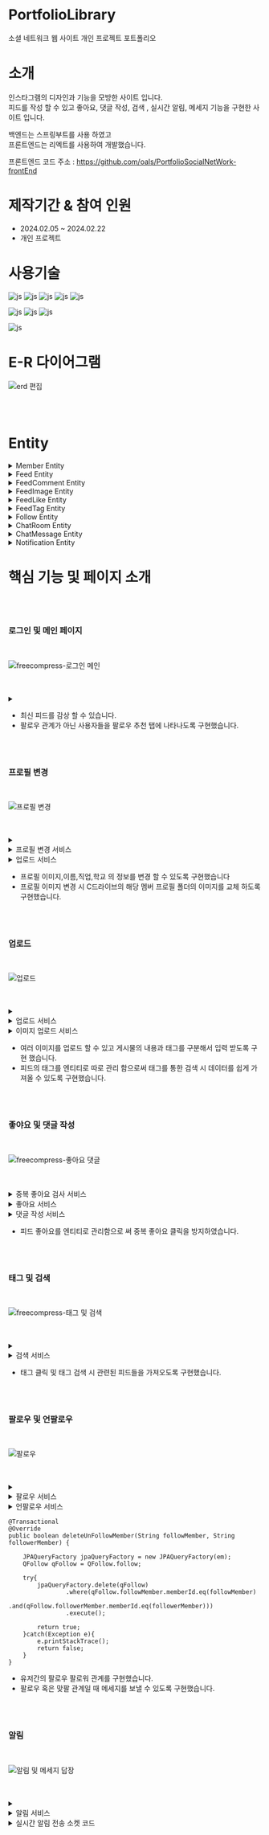 
# PortfolioLibrary
소셜 네트워크 웹 사이트 개인 프로젝트 포트폴리오

# 소개
인스타그램의 디자인과 기능을 모방한 사이트 입니다. <br>
피드를 작성 할 수 있고 좋아요, 댓글 작성, 검색 , 실시간 알림, 메세지 기능을 구현한 사이트 입니다.

백엔드는 스프링부트를 사용 하였고 <br>
프론트엔드는 리엑트를 사용하여 개발했습니다.

프론트엔드 코드 주소 : https://github.com/oals/PortfolioSocialNetWork-frontEnd


# 제작기간 & 참여 인원
<UL>
  <LI>2024.02.05 ~ 2024.02.22</LI>
  <LI>개인 프로젝트</LI>
</UL>


# 사용기술
![js](https://img.shields.io/badge/SpringBoot-6DB33F?style=for-the-badge&logo=SpringBoot&logoColor=white)
![js](https://img.shields.io/badge/Java-FF0000?style=for-the-badge&logo=Java&logoColor=white)
![js](https://img.shields.io/badge/IntelliJ-004088?style=for-the-badge&logo=IntelliJ&logoColor=white)
![js](https://img.shields.io/badge/MariaDB-003545?style=for-the-badge&logo=MariaDB&logoColor=white)
![js](https://img.shields.io/badge/security-6DB33F?style=for-the-badge&logo=security&logoColor=white)

![js](https://img.shields.io/badge/jquery-0769AD?style=for-the-badge&logo=jquery&logoColor=white)
![js](https://img.shields.io/badge/bootstrap-7952B3?style=for-the-badge&logo=bootstrap&logoColor=white)
![js](https://img.shields.io/badge/JavaScript-F7DF1E?style=for-the-badge&logo=JavaScript&logoColor=white)

![js](https://img.shields.io/badge/React-0769AD?style=for-the-badge&logo=React&logoColor=white)


# E-R 다이어그램

![erd 편집](https://github.com/oals/PortfolioSocialNetWork-backEnd/assets/136543676/b4cfe8ed-cc24-40ff-baf6-abe7a57b2b43)


<br>
<br>

# Entity

<details> 
 <summary> Member Entity 
 
 </summary> 



    @Entity
    @Getter
    @Setter
    @Builder
    @AllArgsConstructor
    @NoArgsConstructor
    public class Member {

    @Id
    private String memberId;

    private String memberPswd;
    private String memberEmail;
    private String memberName;
    private String memberPhone;
    private String memberAddress;
    private String memberDate;

    private String memberJobTitle;
    private String memberSchoolName;

    private String memberProfileImage;
    private String createDate;

    @Enumerated(EnumType.STRING)
    private Role role;


    public static Member createMember(MemberDTO memberDTO){
        Member member = new Member();
        member.setMemberId(memberDTO.getMemberId());
        member.setMemberName(memberDTO.getMemberName());
        member.setMemberEmail(memberDTO.getMemberEmail());
        member.setMemberPhone(memberDTO.getMemberPhone());
        member.setMemberDate(memberDTO.getMemberDate());
        member.setMemberAddress(memberDTO.getMemberAddress());
        member.setMemberJobTitle(memberDTO.getMemberJobTitle());
        member.setMemberSchoolName(memberDTO.getMemberSchoolName());
        member.setMemberProfileImage("c:/SocialNetwork/normalProfileImage.jpg");
        member.setCreateDate(LocalDateTime.now().toString());
        member.setRole(Role.USER); //일반 유저 디폴트값 5등급

        // 암호화
        member.setMemberPswd(memberDTO.getMemberPswd());

        return member;
    }

    }

 
</details>


<details>
 <summary> Feed Entity
 
 </summary> 



    @Entity
    @Getter
    @Builder
    @AllArgsConstructor
    @NoArgsConstructor
    public class Feed {


    @Id
    @GeneratedValue(strategy = GenerationType.IDENTITY)
    private Long feedId;

    private String feedContent;

    private String feedDate;

    private String feedThumnailImage;

    @OneToMany(mappedBy = "feed")
    private List<FeedComment> feedCommentList = new ArrayList<>();

    @OneToMany(mappedBy = "feed")
    private List<FeedImage> feedImageList = new ArrayList<>();


    @OneToMany(mappedBy = "feed")
    private List<FeedTag> feedTagList = new ArrayList<>();



    @OneToMany(mappedBy = "feed")
    private List<FeedLike> feedLikeList = new ArrayList<>();

    @ManyToOne(fetch = FetchType.LAZY)
    @JoinColumn(name="member_id")
    private Member member;



    }



 
</details>


<details>
 <summary> FeedComment Entity
 
 </summary> 




    @Entity
    @Getter
    @Builder
    @AllArgsConstructor
    @NoArgsConstructor
    public class FeedComment {

    @Id
    @GeneratedValue(strategy = GenerationType.IDENTITY)
    private Long feedCommentId;

    private String feedCommentContent;

    private String feedCommentDate;

    private Long feedCommentParent; //부모 댓글 번호
    
    @ManyToOne(fetch = FetchType.LAZY)
    @JoinColumn(name="feed_id")
    private Feed feed; //피드

    @ManyToOne(fetch = FetchType.LAZY)
    @JoinColumn(name="member_id")
    private Member member; //댓글 작성자


    }

 
 
</details>


<details>
 <summary> FeedImage Entity
 
 </summary> 



    @Entity
    @Getter
    @Builder
    @AllArgsConstructor
    @NoArgsConstructor
    public class FeedImage {

    @Id
    @GeneratedValue(strategy = GenerationType.IDENTITY)
    private Long feedImageNo;

    private String feedImage;

    @ManyToOne(fetch = FetchType.LAZY)
    @JoinColumn(name="feed_id")
    private Feed feed;


    }


 
</details>


<details>
 <summary> FeedLike Entity
 
 </summary> 



    @Entity
    @Getter
    @Builder
    @AllArgsConstructor
    @NoArgsConstructor
    public class FeedLike {

    @Id
    @GeneratedValue(strategy = GenerationType.IDENTITY)
    private Long feedLikeId;



    @ManyToOne(fetch = FetchType.LAZY)
    @JoinColumn(name="feed_id")
    private Feed feed;

    @ManyToOne(fetch = FetchType.LAZY)
    @JoinColumn(name="member_id")
    private Member member;


    }


 
</details>


<details>
 <summary> FeedTag Entity
 
 </summary> 




    @Entity
    @Getter
    @Builder
    @AllArgsConstructor
    @NoArgsConstructor
    public class FeedTag {

    @Id
    @GeneratedValue(strategy = GenerationType.IDENTITY)
    private Long feedTagId;

    private String feedTagName;


    @ManyToOne(fetch = FetchType.LAZY)
    @JoinColumn(name="feed_id")
    private Feed feed;



    }


 
</details>


<details>
 <summary> Follow Entity
 
 </summary> 



    @Entity
    @Getter
    @Builder
    @AllArgsConstructor
    @NoArgsConstructor
    public class Follow {

    @Id
    @GeneratedValue(strategy = GenerationType.IDENTITY)
    private Long followId;

    @ManyToOne(fetch = FetchType.LAZY)
    @JoinColumn(name = "follow_member_id", referencedColumnName = "memberId")
    private Member followMember;

    @ManyToOne(fetch = FetchType.LAZY)
    @JoinColumn(name = "follower_member_id", referencedColumnName = "memberId")
    private Member followerMember;

    }



 
</details>


<details>
 <summary> ChatRoom Entity
 
 </summary> 



    @Entity
    @Getter
    @Builder
    @AllArgsConstructor
    @NoArgsConstructor
    public class ChatRoom {


    @Id
    @GeneratedValue(strategy = GenerationType.IDENTITY)
    private Long chatRoomId;

    private String LastUseDate;

    @ManyToOne(fetch = FetchType.LAZY)
    @JoinColumn(name = "chat_member_id", referencedColumnName = "memberId")
    private Member chatMemberId;

    @ManyToOne(fetch = FetchType.LAZY)
    @JoinColumn(name = "chat_member_id2", referencedColumnName = "memberId")
    private Member chatMemberId2;


    @OneToMany(mappedBy = "chatRoom")
    private List<ChatMessage> chatMessageList = new ArrayList<>();


    public void updateLastUseDate(String useDate){
        this.LastUseDate = useDate;
    }

    }



 
</details>


<details>
 <summary> ChatMessage Entity
 
 </summary> 



    @Entity
    @Getter
    @Builder
    @AllArgsConstructor
    @NoArgsConstructor
    public class ChatMessage {


    @Id
    @GeneratedValue(strategy = GenerationType.IDENTITY)
    private Long chatMessageNo;

    private String chatMessage;

    private String chatMessageDate;

    @ManyToOne(fetch =  FetchType.LAZY)
    @JoinColumn(name="member_id")
    private Member member; //작성자

    @ManyToOne(fetch = FetchType.LAZY)
    @JoinColumn(name="chat_room_id")
    private ChatRoom chatRoom;






    }


 
</details>


<details>
 <summary> Notification Entity
 
 </summary> 





    @Entity
    @Getter
    @Builder
    @AllArgsConstructor
    @NoArgsConstructor
    public class Notification {

    @Id
    @GeneratedValue(strategy = GenerationType.IDENTITY)
    private Long notificationNo;

    private int notificationMessageType;

    private boolean viewChk;


    @ManyToOne(fetch=FetchType.LAZY)
    @JoinColumn(name = "comment_feed_id", referencedColumnName = "feedId")
    private Feed feedComment;

    @ManyToOne(fetch = FetchType.LAZY)
    @JoinColumn(name = "like_feed_id", referencedColumnName = "feedId")
    private Feed feedLike;

    @ManyToOne(fetch = FetchType.LAZY)
    @JoinColumn(name = "follow_member_id", referencedColumnName = "memberId")
    private Member follow;

    @ManyToOne(fetch = FetchType.LAZY)
    @JoinColumn(name="chat_room_id")
    private ChatRoom chatRoom;


    @ManyToOne(fetch = FetchType.LAZY)
    @JoinColumn(name = "read_member_id", referencedColumnName = "memberId")
    private Member readMember;
    @ManyToOne(fetch = FetchType.LAZY)
    @JoinColumn(name = "send_member_id", referencedColumnName = "memberId")
    private Member sendMember;



    public void viewChkFunction(){
      this.viewChk = true;
    }




    }




 
</details>





# 핵심 기능 및 페이지 소개


<br>
<br>




<h3>로그인 및 메인 페이지</h3>
<br>

![freecompress-로그인 메인](https://github.com/oals/PortfolioSocialNetWork-backEnd/assets/136543676/f2be8543-44ea-4d3c-a073-4168f3f2b76f)


<br>
<br>

<details>
 <summary> 
 
 </summary> 
 
</details>



<UL>

 <LI>최신 피드를 감상 할 수 있습니다.</LI>
 <li>팔로우 관계가 아닌 사용자들을 팔로우 추천 탭에 나타나도록 구현했습니다.</li>
</UL>



<br>
<br>




<h3>프로필 변경 </h3>
<br>

![프로필 변경](https://github.com/oals/PortfolioSocialNetWork-backEnd/assets/136543676/1f4ee25c-efb8-43f4-8b68-b2b0256ed4bc)


<br>
<br>

<details>
 <summary> 
 
 </summary> 
 
</details>

<details>
 <summary> 프로필 변경 서비스 
 
 </summary> 




    @Override
    public String updateMemberProfileImage(MemberProfileUpdateDTO memberProfileUpdateDTO) {

        Member member = memberRepository.findById(memberProfileUpdateDTO.getMemberId()).orElseThrow();

        member.setMemberId(memberProfileUpdateDTO.getMemberId());
        member.setMemberSchoolName(memberProfileUpdateDTO.getMemberSchoolName());
        member.setMemberJobTitle(memberProfileUpdateDTO.getMemberJobTitle());
        member.setMemberName(memberProfileUpdateDTO.getMemberName());

        if(memberProfileUpdateDTO.getMemberProfileImage() != null) {

            if(!member.getMemberProfileImage().equals("c:/SocialNetwork/normalProfileImage.jpg")) {
                fileService.deleteFile(member.getMemberProfileImage());
                fileService.deleteFile(member.getMemberProfileImage().replace("Resized", ""));
            }

            String profileImagePath = fileService.uploadMemberProfileImage(memberProfileUpdateDTO.getMemberId(), memberProfileUpdateDTO.getMemberProfileImage());
            String resizeProfileImagePath = fileService.resizeImage(profileImagePath, 200, 200);
            member.setMemberProfileImage(resizeProfileImagePath);
        }

        memberRepository.save(member);

        return member.getMemberProfileImage();
    }





 
 
</details>



<details>
 <summary> 업로드 서비스
 
 </summary> 




      @Override
      public String uploadMemberProfileImage(String memberId, MultipartFile profileImage) {

        String path = itemImgLocation + "/Member/" + memberId;  

        //게시글 폴더 생성
        createDirectoryService.CreateDebatePostImageFolder(path);    


        UUID uuid = UUID.randomUUID();

        String mimeType = profileImage.getContentType();
        String extension = mimeType.split("/")[1]; // "png", "jpeg" 등
        String savedFileName = uuid + "." + extension;
        String fileUploadFullUrl = path + "/"+ savedFileName;
        // 결과 : 업로드할 경로 + / + uuid값 + .파일확장자
        try {
            FileOutputStream fos = new FileOutputStream(fileUploadFullUrl);
            fos.write(profileImage.getBytes());
            fos.close();
        }catch (FileNotFoundException e) {
            throw new RuntimeException(e);
        } catch (IOException e) {
            throw new RuntimeException(e);
        }
        

        return fileUploadFullUrl;
    }


 
</details>




<UL>

<li>프로필 이미지,이름,직업,학교 의 정보를 변경 할 수 있도록 구현했습니다 </li>
<li>프로필 이미지 변경 시 C드라이브의 해당 멤버 프로필 폴더의 이미지를 교체 하도록 구현했습니다. </li>
</UL>

<br>
<br>




<h3>업로드</h3>
<br>

![업로드](https://github.com/oals/PortfolioSocialNetWork-backEnd/assets/136543676/789c0437-15f2-41b8-b07e-a28b454b9cb3)

<br>
<br>

<details>
 <summary> 
 
 </summary> 
 
</details>

<details>
 <summary> 업로드 서비스
 
 </summary> 



    @Override
    public FeedListDTO insertFeed(FeedFormDTO feedFormDTO) {


        LocalDateTime now = LocalDateTime.now();
        DateTimeFormatter formatter = DateTimeFormatter.ofPattern("yyyy-MM-dd");
        String createFeedTime = now.format(formatter);



        Long articleNo =  feedRepository.findAll().stream().count() + 1;
        
        List<String> imageFileList =  fileService.uploadFeedImage(feedFormDTO.getFeedImageList(),articleNo);

        for(int i =0; i < imageFileList.size(); i++){
           imageFileList.set(i,fileService.resizeImage(imageFileList.get(i),400,600));
        }


        Member member = Member.builder()
                .memberId(feedFormDTO.getMemberId())
                .build();

        Feed feed = Feed.builder()
                .feedContent(feedFormDTO.getFeedContent())
                .feedCommentList(new ArrayList<>())
                .feedLikeList(new ArrayList<>())
                .feedThumnailImage(imageFileList.get(0))
                .feedDate(createFeedTime)
                .member(member)
                .build();

        feedRepository.save(feed);

        for (String imageFile : imageFileList) {
            FeedImage feedImage = FeedImage.builder()
                    .feed(feed)
                    .feedImage(imageFile)
                    .build();
            // FeedImage 객체 저장
            feedImageRepository.save(feedImage);
        }


        for (String tagList : feedFormDTO.getFeedContentTagList()) {
                FeedTag feedTag = FeedTag.builder()
                        .feed(feed)
                        .feedTagName(tagList)
                        .build();

            // FeedTag 객체 저장
            feedTagRepository.save(feedTag);
        }


        FeedListDTO feedListDTO = FeedListDTO.builder()
                .feedId(feed.getFeedId())
                .feedCommentCount(0L)
                .feedLikeCount(0L)
                .feedThumnailImage(feed.getFeedThumnailImage())
                .build();




        return feedListDTO;
    }


    

 
</details>



<details>
 <summary> 이미지 업로드 서비스
 
 </summary> 



    @Override
    public List<String> uploadFeedImage(List<MultipartFile> list,Long articleNo) {



        List<String> imageFileUrlList = new ArrayList<>();


        if(list.size() != 0) {   //해당 글 내용에 이미지가 있으면

            //이미지 저장 폴더 경로
            String path = itemImgLocation + "/Feed/" + articleNo;  

            //게시글 폴더 생성
            createDirectoryService.CreateDebatePostImageFolder(path);   

            //이미지 파일 업로드
            for(int i = 0; i <  list.size(); i++) {

                //이미지 파일 업로드
                if(!list.get(i).getOriginalFilename().isEmpty()){

                    UUID uuid = UUID.randomUUID();

                    String savedFileName = uuid + list.get(i).getOriginalFilename(); // 난수에 확장자 붙이기
                    String fileUploadFullUrl = path + "/"+ savedFileName;
                    // 결과 : 업로드할 경로 + / + uuid값 + .파일확장자
                    try {
                        FileOutputStream fos = new FileOutputStream(fileUploadFullUrl);
                        fos.write(list.get(i).getBytes());
                        fos.close();
                    }catch (FileNotFoundException e) {
                        throw new RuntimeException(e);
                    } catch (IOException e) {
                        throw new RuntimeException(e);
                    }



                    imageFileUrlList.add(fileUploadFullUrl);

                }else{
                    imageFileUrlList.add(null);
                }
            }
        }





        //업로드 완료
        return imageFileUrlList;


      }


 
</details>



<UL>

<li> 여러 이미지를 업로드 할 수 있고 게시물의 내용과 태그를 구분해서 입력 받도록 구현 했습니다.</li>
<li>피드의 태그를 엔티티로 따로 관리 함으로써 태그를 통한 검색 시 데이터를 쉽게 가져올 수 있도록 구현했습니다. </li>
</UL>


<br>
<br>




<h3>좋야요 및 댓글 작성</h3>
<br>

![freecompress-좋아요 댓글](https://github.com/oals/PortfolioSocialNetWork-backEnd/assets/136543676/e801e413-3ffd-4e2e-88ac-886b0d4460d6)

<br>
<br>

<details>
 <summary> 중복 좋아요 검사 서비스
 
 </summary> 


   @Override
    public boolean FeedLikeChk(Long feedId, String memberId) {

        JPAQueryFactory queryFactory = new JPAQueryFactory(em);
        QFeedLike qFeedLike = QFeedLike.feedLike;


        boolean feedLikeChk = queryFactory.selectFrom(qFeedLike)
                .where(qFeedLike.member.memberId.eq(memberId).and(qFeedLike.feed.feedId.eq(feedId)))
                .fetch().isEmpty();


        return feedLikeChk;
    }

    
 
</details>


<details>
 <summary> 좋아요 서비스
 
 </summary> 



   @Override
    public boolean insertFeedLike(Long feedId, String memberId) {

        JPAQueryFactory jpaQueryFactory = new JPAQueryFactory(em);
        QNotification qNotification = QNotification.notification;


        try{
            Feed feed = feedRepository.findById(feedId).orElseThrow();

            Member sendMember = Member.builder()
                    .memberId(memberId)
                    .build();

            FeedLike feedLike = FeedLike.builder()
                    .feed(feed)
                    .member(sendMember)
                    .build();

            feedLikeRepository.save(feedLike);



            boolean viewChk = jpaQueryFactory.selectFrom(qNotification)
                    .where(qNotification.feedLike.feedId.eq(feed.getFeedId())
                            .and(qNotification.sendMember.memberId.eq(sendMember.getMemberId()))
                            .and(qNotification.viewChk.isFalse()))
                    .fetch().stream().count() == 0;


            if(viewChk) {

                NotificationDTO notificationDTO = NotificationDTO.builder()
                        .sendMemberId(sendMember.getMemberId())
                        .readMemberId(feed.getMember().getMemberId())
                        .notificationMessageType(1)
                        .likeFeedId(feed.getFeedId())
                        .build();

                notificationService.createNotification(notificationDTO);
            }
            return true;

        }catch (Exception e){
            e.printStackTrace();
            return false;
        }
      }
    
 
</details>




<details>
 <summary> 댓글 작성 서비스
 
 </summary> 




    @Override
    public FeedCommentDTO insertFeedComment(FeedCommentDTO feedCommentDTO) {

        JPAQueryFactory jpaQueryFactory = new JPAQueryFactory(em);
        QNotification qNotification = QNotification.notification;

        try{
            Member sendMember = memberRepository.findById(feedCommentDTO.getMemberId()).orElseThrow();


            Feed feed = feedRepository.findById(feedCommentDTO.getFeedId()).orElseThrow();


            LocalDateTime now = LocalDateTime.now();
            DateTimeFormatter formatter = DateTimeFormatter.ofPattern("yyyy-MM-dd");
            String commentDate = now.format(formatter);

            FeedComment feedComment = FeedComment.builder()
                    .feedCommentContent(feedCommentDTO.getFeedCommentContent())
                    .feedCommentDate(commentDate)
                    .feedCommentParent(feedCommentDTO.getFeedCommentParent())
                    .feed(feed)
                    .member(sendMember)
                    .build();


            feedCommentRepository.save(feedComment);

            FeedCommentDTO feedCommentDTO1 = FeedCommentDTO.builder()
                    .feedCommentId(feedComment.getFeedCommentId())
                    .feedCommentParent(feedComment.getFeedCommentParent())
                    .feedCommentContent(feedComment.getFeedCommentContent())
                    .feedCommentDate(feedComment.getFeedCommentDate())
                    .memberId(sendMember.getMemberId())
                    .memberProfileImage(sendMember.getMemberProfileImage())
                    .feedId(feed.getFeedId())
                    .build();




            boolean viewChk = jpaQueryFactory.selectFrom(qNotification)
                    .where(qNotification.feedComment.feedId.eq(feedCommentDTO.getFeedId())
                            .and(qNotification.sendMember.memberId.eq(feedCommentDTO.getMemberId()))
                            .and(qNotification.viewChk.isFalse()))
                    .fetch().stream().count() == 0;


            if(viewChk) { //실시간 알림 생성
                NotificationDTO notificationDTO = NotificationDTO.builder()
                        .sendMemberId(sendMember.getMemberId())
                        .readMemberId(feed.getMember().getMemberId())
                        .notificationMessageType(2)
                        .commentFeedId(feed.getFeedId())
                        .build();

                notificationService.createNotification(notificationDTO);
            }

            return feedCommentDTO1;
        }catch(Exception e){
            e.printStackTrace();

            return null;
        }




    }
    }


    
 
</details>






<UL>

<li>피드 좋아요를 엔티티로 관리함으로 써 중복 좋아요 클릭을 방지하였습니다.</li>

</UL>


<br>
<br>




<h3>태그 및 검색 </h3>
<br>

![freecompress-태그 및 검색](https://github.com/oals/PortfolioSocialNetWork-backEnd/assets/136543676/1bfcef8f-e9a0-4aca-8616-8a4a664b9420)


<br>
<br>

<details>
 <summary> 
 
 </summary> 
 
</details>


<details>
 <summary> 검색 서비스
 
 </summary> 



     @Override
     public List<FeedListDTO> selectTagFeed(String TagName) {

        JPAQueryFactory jpaQueryFactory = new JPAQueryFactory(em);
        QFeedTag qFeedTag = QFeedTag.feedTag;
        QFeed qFeed = QFeed.feed;

        List<Long> feedIdlist = jpaQueryFactory.select(qFeed.feedId).from(qFeedTag)
                .where(qFeedTag.feedTagName.eq(TagName))
                .fetch();

        List<Tuple> queryList = jpaQueryFactory.select(
                        qFeed.feedId,
                        qFeed.feedThumnailImage,
                        qFeed.feedLikeList.size(),
                        qFeed.feedCommentList.size()
                ).from(qFeed)
                .where(qFeed.feedId.in(feedIdlist)) 
                .fetch();


        List<FeedListDTO> feedlist = new ArrayList<>();
        for(int i = 0; i < queryList.size(); i++){
            FeedListDTO feedListDTO = FeedListDTO.builder()
                    .feedId(queryList.get(i).get(qFeed.feedId))
                    .feedCommentCount((long) queryList.get(i).get(qFeed.feedCommentList.size()))
                    .feedLikeCount((long) queryList.get(i).get(qFeed.feedLikeList.size()))
                    .feedThumnailImage(queryList.get(i).get(qFeed.feedThumnailImage))
                    .build();
            feedlist.add(feedListDTO);
        }

        return feedlist;
      }

    
 
</details>




<UL>

<li>태그 클릭 및 태그 검색 시 관련된 피드들을 가져오도록 구현했습니다. </li>
</UL>


<br>
<br>




<h3>팔로우 및 언팔로우 </h3>
<br>

![팔로우](https://github.com/oals/PortfolioSocialNetWork-backEnd/assets/136543676/d95f15a4-f25a-4a9a-bf1e-a7589a25a0de)


<br>
<br>

<details>
 <summary> 
 
 </summary> 
 
</details>



<details>
 <summary> 팔로우 서비스
 
 </summary> 




    @Override
    public boolean insertFollowMember(String followMember, String followerMember) {


        JPAQueryFactory jpaQueryFactory = new JPAQueryFactory(em);
        QNotification qNotification = QNotification.notification;

        try{
            Member memberFollow = Member.builder()
                    .memberId(followMember)
                    .build();

            Member memberFollower = Member.builder()
                    .memberId(followerMember)
                    .build();


            Follow follow = Follow.builder()
                    .followMember(memberFollow)
                    .followerMember(memberFollower)
                    .build();

            followRepository.save(follow);



            boolean viewChk = jpaQueryFactory.selectFrom(qNotification)
                    .where(qNotification.follow.memberId.eq(follow.getFollowerMember().getMemberId())
                            .and(qNotification.readMember.memberId.eq(follow.getFollowMember().getMemberId()))
                            .and(qNotification.viewChk.isFalse()))
                    .fetch().stream().count() == 0;


            if(viewChk) {//실시간 알림 생성

                NotificationDTO notificationDTO = NotificationDTO.builder()
                        .sendMemberId(memberFollower.getMemberId())
                        .readMemberId(memberFollow.getMemberId())
                        .notificationMessageType(3)
                        .followMemberId(memberFollower.getMemberId())
                        .build();

                notificationService.createNotification(notificationDTO);
            }

            return true;
        }catch(Exception e){
            e.printStackTrace();
            return false;
        }

      }

    
 
</details>





<details>
 <summary> 언팔로우 서비스
 
 </summary> 
 
</details>



    @Transactional
    @Override
    public boolean deleteUnFollowMember(String followMember, String followerMember) {

        JPAQueryFactory jpaQueryFactory = new JPAQueryFactory(em);
        QFollow qFollow = QFollow.follow;

        try{
            jpaQueryFactory.delete(qFollow)
                    .where(qFollow.followMember.memberId.eq(followMember)
                            .and(qFollow.followerMember.memberId.eq(followerMember)))
                    .execute();

            return true;
        }catch(Exception e){
            e.printStackTrace();
            return false;
        }
    }

    



<UL>

<li>유저간의 팔로우 팔로워 관계를 구현했습니다. </li>
<li>팔로우 혹은 맞팔 관계일 때 메세지를 보낼 수 있도록 구현했습니다.</li>
</UL>


<br>
<br>




<h3>알림</h3>
<br>

![알림 및 메세지 답장](https://github.com/oals/PortfolioSocialNetWork-backEnd/assets/136543676/9501bc14-0e48-40cf-83be-a632f27ea45b)

<br>
<br>



</details>



<details>
 <summary> 
 
 </summary> 
 
</details>



<details>
 <summary> 알림 서비스
 
 </summary> 


    @Override
    public boolean createNotification(NotificationDTO notificationDTO) {

        if(notificationDTO.getSendMemberId().equals(notificationDTO.getReadMemberId())){
            return true;
        }

        try{
            Member sendMember = Member.builder()
                    .memberId(notificationDTO.getSendMemberId())
                    .build();

            Member readMember = Member.builder()
                    .memberId(notificationDTO.getReadMemberId())
                    .build();



            Feed feedLikeData = null;
            Feed commentData = null;
            Member followData = null;
            ChatRoom chatRoomData = null;

            if(notificationDTO.getNotificationMessageType() == 1){
                feedLikeData = feedRepository.findById(notificationDTO.getLikeFeedId()).orElseThrow();
            }else if(notificationDTO.getNotificationMessageType() == 2){
                commentData = feedRepository.findById(notificationDTO.getCommentFeedId()).orElseThrow();
            }else if(notificationDTO.getNotificationMessageType() == 3){
                followData = memberRepository.findById(notificationDTO.getFollowMemberId()).orElseThrow();
            }else if(notificationDTO.getNotificationMessageType() == 4) {
                chatRoomData = chatRoomRepository.findById(notificationDTO.getChatRoomId()).orElseThrow();
            }

            Notification notification = Notification.builder()
                    .notificationMessageType(notificationDTO.getNotificationMessageType())
                    .sendMember(sendMember)
                    .readMember(readMember)
                    .feedLike(feedLikeData) // 해당 피드
                    .feedComment(commentData) //해당 피드
                    .follow(followData)  //해당 멤버 정보
                    .chatRoom(chatRoomData)
                    .build();

            notificationRepository.save(notification);

            simpleTextHandler.sendMessageToAll(notificationDTO.getSendMemberId(),notificationDTO.getReadMemberId());

            // 알림 생성 후 실시간으로 전송
            return true;
        }catch(Exception e){
            e.printStackTrace();
            return false;
        }


      }


 
 
</details>


<details>
 <summary> 실시간 알림 전송 소켓 코드
 
 </summary> 



    @Component
    @Log4j2
    public class SimpleTextHandler extends TextWebSocketHandler {
    private ConcurrentHashMap<String, WebSocketSession> sessions = new ConcurrentHashMap<>();

    @Override
    public void handleTextMessage(WebSocketSession session, TextMessage message) {
        System.out.println("Received message123: " + message.getPayload());
    }

    @Override
    public void afterConnectionEstablished(WebSocketSession session) throws Exception {
        sessions.put(session.getId(), session);
    }

    @Override
    public void afterConnectionClosed(WebSocketSession session, CloseStatus status) throws Exception {
        sessions.remove(session.getId());
    }

    public void sendMessageToAll(String sendMemberId, String readMemberId) throws Exception {
        log.info(sessions);

        for (WebSocketSession session : sessions.values()) {
            JsonObject jsonMessage = new JsonObject();
            jsonMessage.addProperty("sendMemberId", sendMemberId);
            jsonMessage.addProperty("readMemberId", readMemberId);

            session.sendMessage(new TextMessage(jsonMessage.toString()));
        }
     }  
   }


 

<UL>

<li> 댓글 작성, 좋아요 , 팔로우 , DM 의 이벤트가 있을 때 소켓을 통해 실시간 알림을 전송 받도록 구현했습니다. </li>
<li> 이미 읽은 알림은 text-secondary 속성을 통해 흐리게 만들고 새로운 알림은 fw-bold를 통해 진하게 표시되도록 구현했습니다. </li>
</UL>


<br>
<br>




<h3> 채팅</h3>
<br>

![메세지 보내기](https://github.com/oals/PortfolioSocialNetWork-backEnd/assets/136543676/c8a05319-0a39-44aa-855f-0f92f0ae4279)


![채팅 대화](https://github.com/oals/PortfolioSocialNetWork-backEnd/assets/136543676/5ef152b2-da72-4ded-9bca-69893704cdc4)



<br>
<br>

<details>
 <summary> 채팅방 생성 서비스
 
 </summary> 



     @Override
     public ChatRoomDTO createChatRoom(String memberId, String memberId2) {


        JPAQueryFactory jpaQueryFactory = new JPAQueryFactory(em);
        QChatRoom qChatRoom = QChatRoom.chatRoom;

        boolean chatRoomChk = jpaQueryFactory.selectFrom(qChatRoom)
                .where(qChatRoom.chatMemberId.memberId.eq(memberId)
                        .and(qChatRoom.chatMemberId2.memberId.eq(memberId2))
                        .or(qChatRoom.chatMemberId.memberId.eq(memberId2)
                                .and(qChatRoom.chatMemberId2.memberId.eq(memberId))))
                .fetch().stream().count() == 0;


        if(chatRoomChk){

            LocalDateTime now = LocalDateTime.now();
            DateTimeFormatter formatter = DateTimeFormatter.ofPattern("yyyy-MM-dd HH:mm:ss");
            String createChatRoom = now.format(formatter);


            try{
                Member member = memberRepository.findById(memberId).orElseThrow();

                Member member2 = memberRepository.findById(memberId2).orElseThrow();


                ChatRoom chatRoom = ChatRoom.builder()
                        .chatMemberId(member)
                        .chatMemberId2(member2)
                        .chatMessageList(new ArrayList<>())
                        .LastUseDate(createChatRoom)
                        .build();

                chatRoomRepository.save(chatRoom);


                ChatRoomDTO newChatRoomDTO = new ChatRoomDTO();

                newChatRoomDTO.setChatRoomId(chatRoom.getChatRoomId());
                if(memberId.equals(chatRoom.getChatMemberId().getMemberId())){
                    newChatRoomDTO.setMemberId(member2.getMemberId());
                    newChatRoomDTO.setMemberProfileImage(member2.getMemberProfileImage());
                }else{
                    newChatRoomDTO.setMemberId(member.getMemberId());
                    newChatRoomDTO.setMemberProfileImage(member.getMemberProfileImage());
                }


                return newChatRoomDTO;

            }catch(Exception e){
                e.printStackTrace();
                return null;
            }

        }else{
            return null;
        }



      }


 
</details>


<details>
 <summary> 채팅 메세지 조회 서비스
 
 </summary> 



    @Override
    public ChatDTO selectChatMessage(Long chatRoomId, String memberId) {

        ChatRoom chatRoom = chatRoomRepository.findById(chatRoomId).orElseThrow();

        ChatDTO chatDTO = new ChatDTO();
        chatDTO.setChatRoomId(chatRoomId);

        if(memberId.equals(chatRoom.getChatMemberId().getMemberId())){
            chatDTO.setMemberId(chatRoom.getChatMemberId2().getMemberId());
            chatDTO.setMemberProfileImage(chatRoom.getChatMemberId2().getMemberProfileImage());
        }else{
            chatDTO.setMemberId(chatRoom.getChatMemberId().getMemberId());
            chatDTO.setMemberProfileImage(chatRoom.getChatMemberId().getMemberProfileImage());
        }


        List<ChatMessageDTO> chatMessageDTOS = new ArrayList<>();

        for(int i = 0; i < chatRoom.getChatMessageList().size(); i++){
            ChatMessageDTO chatMessageDTO = ChatMessageDTO.builder()
                    .chatMessageNo(chatRoom.getChatMessageList().get(i).getChatMessageNo())
                    .chatMessage(chatRoom.getChatMessageList().get(i).getChatMessage())
                    .chatMessageDate(chatRoom.getChatMessageList().get(i).getChatMessageDate())
                    .memberId(chatRoom.getChatMessageList().get(i).getMember().getMemberId())
                    .build();

            chatMessageDTOS.add(chatMessageDTO);
        }

        chatDTO.setChatMessageDTOList(chatMessageDTOS);



        return chatDTO;
      }



 
 
</details>



<details>
 <summary> 채팅 메세지 전송 서비스
 
 </summary> 



    @Override
    public ChatMessageDTO insertChatMessage(ChatMessageDTO chatMessageDTO) {

        LocalDateTime now = LocalDateTime.now();
        DateTimeFormatter formatter = DateTimeFormatter.ofPattern("yyyy-MM-dd HH:mm:ss");
        String createChatMessage = now.format(formatter);


        ChatRoom chatRoom = chatRoomRepository.findById(chatMessageDTO.getChatRoomId()).orElseThrow();

        Member member = Member.builder()
                .memberId(chatMessageDTO.getMemberId())
                .build();

        JPAQueryFactory jpaQueryFactory = new JPAQueryFactory(em);
        QNotification qNotification = QNotification.notification;

        boolean viewChk = jpaQueryFactory.selectFrom(qNotification)
                .where(qNotification.chatRoom.chatRoomId.eq(chatRoom.getChatRoomId())
                        .and(qNotification.viewChk.isFalse()))
                .fetch().stream().count() == 0;

        if (viewChk) {

            String readMemberId = "";
            if(member.getMemberId().equals(chatRoom.getChatMemberId().getMemberId())){
                readMemberId = chatRoom.getChatMemberId2().getMemberId();
            }else{
                readMemberId = chatRoom.getChatMemberId().getMemberId();
            }


            NotificationDTO notificationDTO = NotificationDTO.builder()
                    .sendMemberId(member.getMemberId())
                    .readMemberId(readMemberId)
                    .notificationMessageType(4)
                    .chatRoomId(chatRoom.getChatRoomId())
                    .build();

            notificationService.createNotification(notificationDTO);
        }


        chatRoom.updateLastUseDate(createChatMessage); //채팅방 사용시간 업데이트
        chatRoomRepository.save(chatRoom);

        ChatMessage chatMessage = ChatMessage.builder()
                .chatMessage(chatMessageDTO.getChatMessage())
                .chatMessageDate(createChatMessage)
                .chatRoom(chatRoom)
                .member(member)
                .build();

        chatMessageRepository.save(chatMessage);


        ChatMessageDTO newChatMessageDTO = ChatMessageDTO.builder()
                .chatMessageNo(chatMessage.getChatMessageNo())
                .chatMessageNo(chatMessage.getChatMessageNo())
                .chatMessage(chatMessage.getChatMessage())
                .memberId(chatMessage.getMember().getMemberId())
                .build();



        return newChatMessageDTO;
    }


 
</details>


<details>
 <summary> 
 
 </summary> 
 
</details>

<UL>

<li>제일 마지막으로 사용한 채팅방이 상단에 나타나도록 구현했습니다. </li>
<li>팔로우 혹은 팔로워를 더블 클릭 시 채팅방이 생성되도록 구현했습니다.</li>

</UL>


# 프로젝트를 통해 느낀 점과 소감










